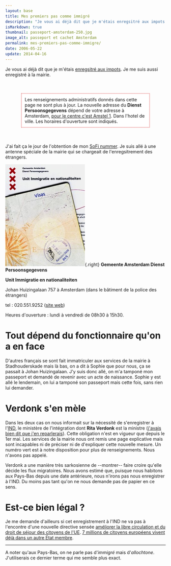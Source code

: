```yaml
---
layout: base
title: Mes premiers pas comme immigré
description: "Je vous ai déjà dit que je m'étais enregsitré aux impots. Je me suis aussi enregistré à la mairie."
isMarkdown: true
thumbnail: passeport-amsterdam-250.jpg
image_alt: passeport et cachet Amsterdam
permalink: mes-premiers-pas-comme-immigre/
date: 2006-05-22
update: 2014-04-16
---
```


Je vous ai déjà dit que je m'étais [enregsitré aux impots](/sophie-pas-numero). Je me suis aussi enregistré à la mairie.

<!-- HTML -->
<div style="border:1px dotted #CC0000; background-color:#FFFFFF; margin:50px; padding:10px">
Les renseignements administratifs donnés dans cette page ne sont plus à jour. La nouvelle adresse du <b>Dienst Persoonsgegevens</b> dépend de votre adresse à Amsterdam, <a href="http://www.amsterdam.nl/@508070/pagina/">pour le centre c'est Amstel 1</a>. Dans l'hotel de ville. Les horaires d'ouverture sont indiqués.</div>
<div style="clear:both"></div>
<!-- / HTML -->


J'ai fait ça le jour de l'obtention de mon [SoFi nummer](/sophie-pas-numero). Je suis allé à une antenne spéciale de la mairie qui se chargeait de l'enregsitrement des étrangers.


![passeport et cachet Amsterdam](passeport-amsterdam-250.jpg){.right}
**Gemeente Amsterdam Dienst Persoonsgegevens** 


**Unit Immigratie en nationaliteiten** 


Johan Huizingalaan 757 à Amsterdam (dans le bâtiment de la police des étrangers)


tel :  020.551.9252 ([site web](http://www.amsterdam.nl/gemeente/diensten_bedrijven/dienst/over_de_dienst))


Heures d'ouverture : lundi à vendredi de 08h30 à 15h30.



# Tout dépend du fonctionnaire qu'on a en face

D'autres français se sont fait immatriculer aux services de la mairie à Stadhouderskade mais là bas, on a dit à Sophie que pour nous, ça se passait à  Johan Huizingalaan. J'y suis donc allé, on m'a tamponé mon passeport et demandé de revenir avec un acte de naissance. Sophie y est allé le lendemain, on lui a tamponé son passeport mais cette fois, sans rien lui demander. 

# Verdonk s'en mèle

Dans les deux cas on nous informait sur la nécessité de s'enregistrer à l'[IND](http://www.ind.nl/en/inbedrijf/actueel/RegistrationEU.asp), le ministère de l'intégration dont **Rita Verdonk** est la ministre ([j'avais bien dit que j'en reparlerais](/l-affaire-ayaan-hirsi-ali)). Cette obligation n'est en vigueur que depuis le 1er mai. Les services de la mairie nous ont remis une page explicative mais sont incapables ni de préciser ni de d'expliquer cette nouvelle mesure. Un numéro vert est à notre disposition pour plus de renseignements. Nous n'avons pas appelé.

Verdonk a une manière très sarkosienne de --montrer-- faire croire qu'elle décide les flux migratoires. Nous avons estimé que, puisque nous habitons aux Pays-Bas depuis une date antérieure, nous n'irons pas nous enregistrer à l'IND. Du moins pas tant qu'on ne nous demande pas de papier en ce sens.

# Est-ce bien légal ?

Je me demande d'ailleurs si cet enregistrement à l'IND ne va pas à l'encontre d'une nouvelle directive sensée [améliorer la libre circulation et du droit de séjour des citoyens de l'UE](http://europa.eu/rapid/pressReleasesAction.do?reference=IP/06/554&format=HTML&aged=0&language=FR&guiLanguage=fr). [7 millions de citoyens européens vivent déjà dans un autre État membre](http://europa.eu/rapid/pressReleasesAction.do?reference=MEMO/06/179&format=HTML&aged=0&language=FR&guiLanguage=fr).

----
A noter qu'aux Pays-Bas, on ne parle pas d'*immigré* mais d'*allochtone*. J'utiliserais ce dernier terme qui me semble plus exact.